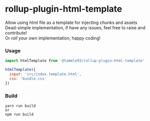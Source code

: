 # rollup-plugin-html-template
Allow using html file as a template for injecting chunks and assets  
Dead-simple implementation, if have any issues, feel free to raise and contribute!  
Or *roll* your own implementation, happy coding!

### Usage
```javascript
import htmlTemplate from '@tammle93/rollup-plugin-html-template'

htmlTemplate({
  input: 'src/index.template.html',
  css: 'bundle.css'
})
```


### Build
```
yarn run build
or
npm run build
```
